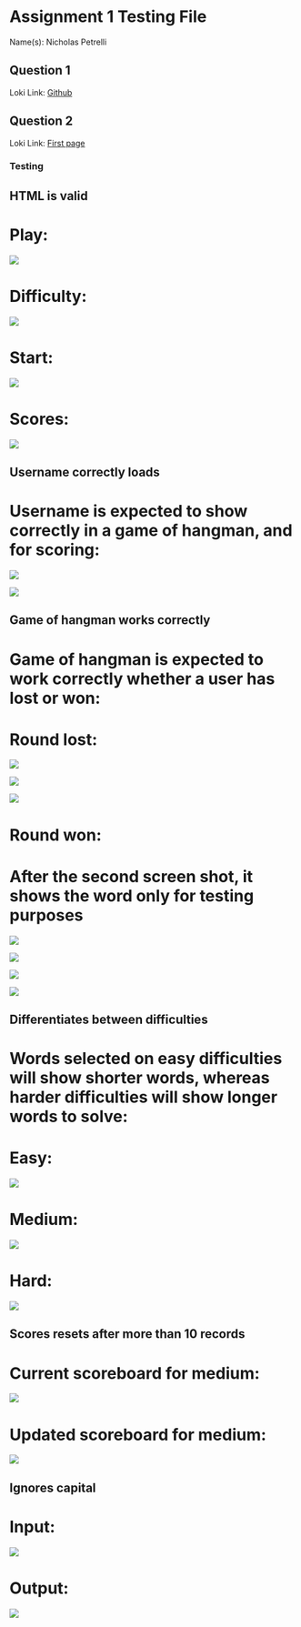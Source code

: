 # Assignment 1 Testing File

Name(s): Nicholas Petrelli

## Question 1

Loki Link: [Github](https://github.com/COIS-WebDev/assn1-Nicholas-09785)

## Question 2

Loki Link: [First page](https://loki.trentu.ca/~nicholaspetrelli/3430/assn/Assn1/assn1-Nicholas-09785/start.php)


### Testing
## HTML is valid

# Play:
![](Screenshot_2025-10-05_231012.png)

# Difficulty:
![](Screenshot_2025-10-05_231749.png)

# Start:
![](Screenshot_2025-10-05_231858.png)

# Scores:
![](Screenshot_2025-10-05_231934.png)

## Username correctly loads
# Username is expected to show correctly in a game of hangman, and for scoring:



![](Screenshot_2025-10-05_232807.png)

![](Screenshot_2025-10-05_232852.png)

## Game of hangman works correctly
# Game of hangman is expected to work correctly whether a user has lost or won:
# Round lost:
![](Screenshot_2025-10-05_233128.png)

![](Screenshot_2025-10-05_233151.png)

![](Screenshot_2025-10-05_233221.png)

# Round won:
# After the second screen shot, it shows the word only for testing purposes

![](Screenshot_2025-10-05_233405.png)

![](Screenshot_2025-10-05_233437.png)

![](Screenshot_2025-10-05_233601.png)

![](Screenshot_2025-10-05_233727.png)

## Differentiates between difficulties
# Words selected on easy difficulties will show shorter words, whereas harder difficulties will show longer words to solve:

# Easy:
![](Screenshot_2025-10-05_234055.png)

# Medium:
![](Screenshot_2025-10-05_234127.png)

# Hard:
![](Screenshot_2025-10-05_234312.png)

## Scores resets after more than 10 records
# Current scoreboard for medium:
![](Screenshot_2025-10-05_234714.png)

# Updated scoreboard for medium:
![](Screenshot_2025-10-05_234810.png)

## Ignores capital
# Input:
![](Screenshot_2025-10-05_235135.png)

# Output:
![](Screenshot_2025-10-05_235149.png)